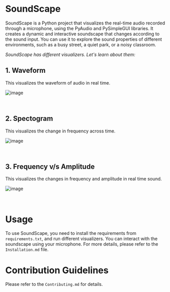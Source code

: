 # SoundScape
SoundScape is a Python project that visualizes the real-time audio recorded through a microphone, using the PyAudio and PySimpleGUI libraries. It creates a dynamic and interactive soundscape that changes according to the sound input. You can use it to explore the sound properties of different environments, such as a busy street, a quiet park, or a noisy classroom.

*SoundScape has different visualizers. Let's learn about them:*

## 1. Waveform

This visualizes the waveform of audio in real time.

![image](https://github.com/Soumya-Kushwaha/SoundScape/assets/87495134/db464b28-ba01-40bf-a246-eed9f42c49d2)

<br>

## 2. Spectogram

This visualizes the change in frequency across time.

![image](https://github.com/Soumya-Kushwaha/SoundScape/assets/87495134/a346cd22-9bd4-4d6e-b700-a419ab842703)

<br>

## 3. Frequency v/s Amplitude

This visualizes the changes in frequency and amplitude in real time sound.

![image](https://github.com/Soumya-Kushwaha/SoundScape/assets/87495134/725fe4a1-4d1a-4a2d-819b-703b6d11047d)

<br>

# Usage
To use SoundScape, you need to install the requirements from ```requirements.txt```, and run different visualizers. You can interact with the soundscape using your microphone. For more details, please refer to the ```Installation.md``` file.

# Contribution Guidelines
Please refer to the ```Contributing.md``` for details.
